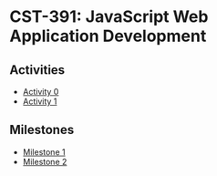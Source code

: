 # CST-391: JavaScript Web Application Development

## Activities
- [Activity 0](activities/activity0/README)
- [Activity 1](activities/activity1/activity1.md)

## Milestones
- [Milestone 1](milestones/milestone1/README)
- [Milestone 2](milestones/milestone2/README)
